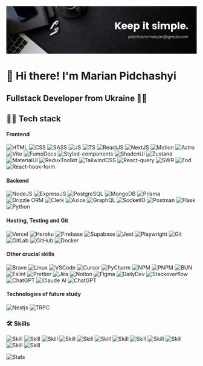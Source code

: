 <img alt="banner" src="./banner.jpg" />

# 👋 Hi there! I'm Marian Pidchashyi

## Fullstack Developer from Ukraine 💙💛

## 👨‍💻 Tech stack

<div align="left"">
  <h4>Frontend</h4>
  <img alt="HTML" height="30" width="40" src="https://cdn.jsdelivr.net/gh/devicons/devicon/icons/html5/html5-original.svg" />
  <img alt="CSS" height="30" width="40" src="https://cdn.jsdelivr.net/gh/devicons/devicon/icons/css3/css3-original.svg" />
  <img alt="SASS" height="30" width="40" src="https://cdn.jsdelivr.net/gh/devicons/devicon/icons/sass/sass-original.svg" />
  <img alt="JS" height="30" width="40" src="https://cdn.jsdelivr.net/gh/devicons/devicon/icons/javascript/javascript-original.svg" />
  <img alt="TS" height="30" width="40" src="https://cdn.jsdelivr.net/gh/devicons/devicon/icons/typescript/typescript-original.svg" />
  <img alt="ReactJS" height="30" width="40" src="https://cdn.jsdelivr.net/gh/devicons/devicon/icons/react/react-original.svg" />
  <img alt="NextJS" height="30" width="40" src="https://cdn.jsdelivr.net/gh/devicons/devicon/icons/nextjs/nextjs-original.svg" />
  <img alt="Motion" height="30" width="30" src="https://framerusercontent.com/images/FEF0Xp0qllCZsG1uilpmdZAzD8.png" />
  <img alt="Astro" height="30" width="40" src="https://cdn.jsdelivr.net/gh/devicons/devicon/icons/astro/astro-original.svg" />
  <img alt="Vite" height="30" width="40" src="https://cdn.jsdelivr.net/gh/devicons/devicon/icons/vitejs/vitejs-original.svg" />
  <img alt="FumoDocs" height="30" width="40" src="https://fumadocs.vercel.app/_next/static/media/logo.2ad4f518.png" />
  <img alt="Styled-components" height="30" width="30" src="https://styled-components.com/favicon.png" />
  <img alt="ShadcnUi" height="30" width="30" src="https://ui.shadcn.com/favicon.ico" />
  <img alt="Zustand" height="30" width="30" src="https://zustand-demo.pmnd.rs/favicon.ico" />
  <img alt="MaterialUI" height="30" width="40" src="https://cdn.jsdelivr.net/gh/devicons/devicon/icons/materialui/materialui-original.svg" />
  <img alt="ReduxToolkit" height="30" width="30" src="https://redux-toolkit.js.org/img/favicon/favicon.ico" />
  <img alt="TailwindCSS" height="30" width="40" src="https://cdn.jsdelivr.net/gh/devicons/devicon/icons/tailwindcss/tailwindcss-original.svg" />
  <img alt="React-query" height="30" width="30" src="https://tanstack.com/favicon.ico" />
  <img alt="SWR" height="30" width="40" src="https://swr.vercel.app/favicon/favicon.svg" />
  <img alt="Zod" height="30" width="40" src="https://zod.dev/logo.svg" />
  <img alt="React-hook-form" height="30" width="30" src="https://www.react-hook-form.com/favicon-32x32.png?v=33dbda822526f0cf9f02a335ee65d925" />

  <h4>Backend</h4>
  <img alt="NodeJS" height="30" width="40" src="https://cdn.jsdelivr.net/gh/devicons/devicon/icons/nodejs/nodejs-original.svg" />
  <img alt="ExpressJS" height="30" width="40" src="https://cdn.jsdelivr.net/gh/devicons/devicon/icons/express/express-original.svg" />
  <img alt="PostgreSQL" height="30" width="40" src="https://cdn.jsdelivr.net/gh/devicons/devicon/icons/postgresql/postgresql-original.svg" />
  <img alt="MongoDB" height="30" width="40" src="https://cdn.jsdelivr.net/gh/devicons/devicon/icons/mongodb/mongodb-original.svg" />
  <img alt="Prisma" height="30" width="40" src="https://cdn.jsdelivr.net/gh/devicons/devicon/icons/prisma/prisma-original.svg" />
  <img alt="Drizzle ORM" height="30" width="30" src="https://orm.drizzle.team/favicon.ico" />
  <img alt="Clerk" height="30" width="30" src="https://images.clerk.com/static/logo-dark-mode-400x400.png" />
  <img alt="Axios" height="30" width="40" src="https://cdn.jsdelivr.net/gh/devicons/devicon/icons/axios/axios-plain.svg" />
  <img alt="GraphQL" height="30" width="40" src="https://cdn.jsdelivr.net/gh/devicons/devicon/icons/graphql/graphql-plain.svg" />
  <img alt="SocketIO" height="30" width="40" src="https://cdn.jsdelivr.net/gh/devicons/devicon/icons/socketio/socketio-original.svg" />
  <img alt="Postman" height="30" width="40" src="https://cdn.jsdelivr.net/gh/devicons/devicon/icons/postman/postman-original.svg" />
  <img alt="Flask" height="30" width="40" src="https://cdn.jsdelivr.net/gh/devicons/devicon/icons/flask/flask-original.svg" />
  <img alt="Python" height="30" width="40" src="https://cdn.jsdelivr.net/gh/devicons/devicon/icons/python/python-original.svg" />
  
  <h4>Hosting, Testing and Git</h4>
  <img alt="Vercel" height="30" width="40" src="https://cdn.jsdelivr.net/gh/devicons/devicon/icons/vercel/vercel-original.svg" />
  <img alt="Heroku" height="30" width="40" src="https://cdn.jsdelivr.net/gh/devicons/devicon/icons/heroku/heroku-original.svg" />
  <img alt="Firebase" height="30" width="40" src="https://cdn.jsdelivr.net/gh/devicons/devicon/icons/firebase/firebase-original.svg" />
  <img alt="Supabase" height="30" width="40" src="https://cdn.jsdelivr.net/gh/devicons/devicon/icons/supabase/supabase-original.svg" />
  <img alt="Jest" height="30" width="40" src="https://cdn.jsdelivr.net/gh/devicons/devicon/icons/jest/jest-plain.svg" />
  <img alt="Playwright" height="30" width="40" src="https://cdn.jsdelivr.net/gh/devicons/devicon/icons/playwright/playwright-original.svg" />
  <img alt="Git" height="30" width="40" src="https://cdn.jsdelivr.net/gh/devicons/devicon/icons/git/git-original.svg" />
  <img alt="GitLab" height="30" width="40" src="https://cdn.jsdelivr.net/gh/devicons/devicon/icons/gitlab/gitlab-original.svg" />
  <img alt="GitHub" height="30" width="40" src="https://cdn.jsdelivr.net/gh/devicons/devicon/icons/github/github-original.svg" />
  <img alt="Docker" height="30" width="40" src="https://cdn.jsdelivr.net/gh/devicons/devicon/icons/docker/docker-original.svg" />

  <h4>Other crucial skills</h4>
  <img alt="Brave" height="30" width="30" src="https://brave.com/static-assets/images/brave-favicon.png" />
  <img alt="Linux" height="30" width="40" src="https://cdn.jsdelivr.net/gh/devicons/devicon/icons/linux/linux-original.svg" />
  <img alt="VSCode" height="30" width="40" src="https://cdn.jsdelivr.net/gh/devicons/devicon/icons/vscode/vscode-original.svg" />
  <img alt="Cursor" height="30" width="40" src="https://www.cursor.com/favicon.svg" />
  <img alt="PyCharm" height="30" width="40" src="https://cdn.jsdelivr.net/gh/devicons/devicon/icons/pycharm/pycharm-original.svg" />
  <img alt="NPM" height="30" width="40" src="https://cdn.jsdelivr.net/gh/devicons/devicon/icons/npm/npm-original-wordmark.svg" />
  <img alt="PNPM" height="30" width="40" src="https://cdn.jsdelivr.net/gh/devicons/devicon/icons/pnpm/pnpm-original-wordmark.svg" />
  <img alt="BUN" height="30" width="40" src="https://cdn.jsdelivr.net/gh/devicons/devicon/icons/bun/bun-original.svg" />
  <img alt="Eslint" height="30" width="40" src="https://cdn.jsdelivr.net/gh/devicons/devicon/icons/eslint/eslint-original.svg" />
  <img alt="Prettier" height="30" width="30" src="https://prettier.io/icon.png" />
  <img alt="Jira" height="30" width="40" src="https://cdn.jsdelivr.net/gh/devicons/devicon/icons/jira/jira-original.svg" />
  <img alt="Notion" height="30" width="40" src="https://cdn.jsdelivr.net/gh/devicons/devicon/icons/notion/notion-original.svg" />
  <img alt="Figma" height="30" width="40" src="https://cdn.jsdelivr.net/gh/devicons/devicon/icons/figma/figma-original.svg" />
  <img alt="DailyDev" height="30" width="30" src="https://cdn.prod.website-files.com/5e0a5d9d743608d0f3ea6753/5f350958935a5ccf103429ce_daily.dev%20-%2032.png" />
  <img alt="Stackoverflow" height="30" width="40" src="https://cdn.jsdelivr.net/gh/devicons/devicon/icons/stackoverflow/stackoverflow-original.svg" />
  <img alt="ChatGPT" height="30" width="30" src="https://cdn.oaistatic.com/_next/static/media/favicon-32x32.630a2b99.png" />
  <img alt="Claude AI" height="30" width="30" src="https://claude.ai/images/claude_app_icon.png" />
  <img alt="ChatGPT" height="30" width="30" src="https://cdn.oaistatic.com/_next/static/media/favicon-32x32.630a2b99.png" />
  
  <h4>Technologies of future study</h4>
  <img alt="Nestjs" height="30" width="40" src="https://cdn.jsdelivr.net/gh/devicons/devicon/icons/nestjs/nestjs-original.svg" />
  <img alt="TRPC" height="30" width="40" src="https://cdn.jsdelivr.net/gh/devicons/devicon/icons/trpc/trpc-original.svg" />
</div>

### 🛠️ Skills

![Skill](https://img.shields.io/badge/API%20Integration-black?style=flat-square)
![Skill](https://img.shields.io/badge/Responsive%20Design-black?style=flat-square)
![Skill](https://img.shields.io/badge/Performance%20Optimization-black?style=flat-square)
![Skill](https://img.shields.io/badge/Web%20Accessibility-black?style=flat-square)
![Skill](https://img.shields.io/badge/Version%20Control-black?style=flat-square)
![Skill](https://img.shields.io/badge/SEO-black?style=flat-square)
![Skill](https://img.shields.io/badge/Time%20Management-black?style=flat-square)
![Skill](https://img.shields.io/badge/Communication-black?style=flat-square)
![Skill](https://img.shields.io/badge/Code%20Optimization-black?style=flat-square)
![Skill](https://img.shields.io/badge/Websockets-black?style=flat-square)
![Skill](<https://img.shields.io/badge/Continuous%20Integration/Continuous%20Deployment%20(CI/CD)-black?style=flat-square>)
![Skill](https://img.shields.io/badge/Continious%20Learning-black?style=flat-square)

![Stats](https://github-readme-stats.vercel.app/api?username=Marian1309&theme=dark&hide_border=false&include_all_commits=true&count_private=true)
